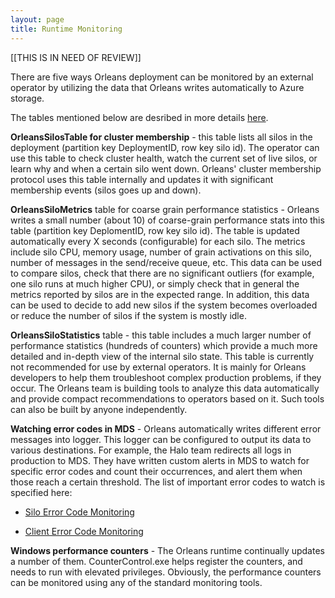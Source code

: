 ```yaml
---
layout: page
title: Runtime Monitoring
---
```



[[THIS IS IN NEED OF REVIEW]]

There are five ways Orleans deployment can be monitored by an external operator by utilizing the data that Orleans writes automatically to Azure storage.

The tables mentioned below are desribed in more details [here](http://dotnet.github.io/orleans/Runtime-Implementation-Details/Runtime-Tables.html).

**OrleansSilosTable for cluster membership** - this table lists all silos in the deployment (partition key DeploymentID, row key silo id). The operator can use this table to check cluster health, watch the current set of live silos, or learn why and when a certain silo went down. Orleans' cluster membership protocol uses this table internally and updates it with significant membership events (silos goes up and down).

**OrleansSiloMetrics** table for coarse grain performance statistics - Orleans writes a small number (about 10) of coarse-grain performance stats into this table (partition key DeplomentID, row key silo id). The table is updated automatically every X seconds (configurable) for each silo. The metrics include silo CPU, memory usage, number of grain activations on this silo, number of messages in the send/receive queue, etc. This data can be used to compare silos, check that there are no significant outliers (for example, one silo runs at much higher CPU), or simply check that in general the metrics reported by silos are in the expected range. In addition, this data can be used to decide to add new silos if the system becomes overloaded or reduce the number of silos if the system is mostly idle.

**OrleansSiloStatistics** table - this table includes a much larger number of performance statistics (hundreds of counters) which provide a much more detailed and in-depth view of the internal silo state. This table is currently not recommended for use by external operators. It is mainly for Orleans developers to help them troubleshoot complex production problems, if they occur. The Orleans team is building tools to analyze this data automatically and provide compact recommendations to operators based on it. Such tools can also be built by anyone independently.

**Watching error codes in MDS** - Orleans automatically writes different error messages into logger. This logger can be configured to output its data to various destinations. For example, the Halo team redirects all logs in production to MDS. They have written custom alerts in MDS to watch for specific error codes and count their occurrences, and alert them when those reach a certain threshold. The list of important error codes to watch is specified here:

* [Silo Error Code Monitoring](Silo-Error-Code-Monitoring.md)

* [Client Error Code Monitoring](Client-Error-Code-Monitoring.md)

**Windows performance counters** - The Orleans runtime continually updates a number of them. CounterControl.exe helps register the counters, and needs to run with elevated privileges. Obviously, the performance counters can be monitored using any of the standard monitoring tools.
